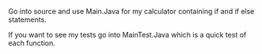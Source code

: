 Go into source and use Main.Java for my calculator containing if and if else statements.

If you want to see my tests go into MainTest.Java which is a quick test of each function.
